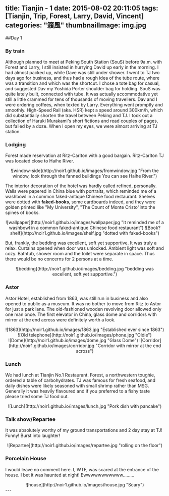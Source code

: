 title: Tianjin - 1
date: 2015-08-02 20:11:05
tags: [Tianjin, Trip, Forest, Larry, David, Vincent]
categories: "籟風"
thumbnailImage: img.jpg
---

##Day 1
### By train

 Although planned to meet at Peking South Station (SouS) before 9a.m. with Forest and Larry, I still insisted in hurrying David up early in the morning. I had almost packed up, while Dave was still under shower. I went to TJ two days ago for business, and thus had a rough idea of the tube route, where was a transition and which was the shortcut. I chose a tote bag for casual, and suggested Dav my Yoshida Porter shoulder bag for holding.
 SouS was quite lately built, connected with tube. It was actually accommodative yet still a little crammed for tens of thousands of moving travellers. Dav and I were ordering coffees, when texted by Larry. Everything went promptly and smoothly.
 High-Speed Rail (aka. HSR) kept a speed around 300km/h, which did substantially shorten the travel between Peking and TJ. I took out a collection of Haruki Murakami's short fictions and read couples of pages, but failed by a doze. When I open my eyes, we were almost arriving at TJ station.
 
### Lodging

 Forest made reservation at Ritz-Carlton with a good bargain. Ritz-Carlton TJ was located close to Haihe River. 
 
 <center> ![window-side](http://noir1.github.io/images/fromwindow.jpg "From the window, look through the fanned buildings You can see Haihe River.")</center>
 
 The interior decoration of the hotel was hardly called refined, personally. Walls were papered in China blue with portraits, which reminded me of a washbowl in a common faked-antique Chinese food restaurant. Shelves were dotted with **faked-books**, some cardboards indeed, and they were golden printed like "My University", "The Count of Monte Cristo"into the spines of books.
 
 <center> ![wallpaper](http://noir1.github.io/images/wallpaper.jpg "It reminded me of a washbowl in a common faked-antique Chinese food restaurant") ![Book?shelf](http://noir1.github.io/images/shelf.jpg "dotted with faked-books")</center>
 
 But, frankly, the bedding was excellent, soft yet supportive. It was truly a relax. Curtains opened when door was unlocked. Ambient light was soft and cozy. Bathtub, shower room and the toilet were separate in space. Thus there would be no concerns for 2 persons at a time.
 
 <center> ![bedding](http://noir1.github.io/images/bedding.jpg "bedding was excellent, soft yet supportive.")</center>
 
### Astor

 Astor Hotel, established from 1863, was still run in business and also opened to public as a museum. It was no bother to move from Ritz to Astor for just a park lane. The old-fashioned wooden revolving door allowed only one man once. The first elevator in China, glass dome and corridors with mirror at the end across were definitely worth a look.

<center> ![1863](http://noir1.github.io/images/1863.jpg "Established ever since 1863") ![Old telephone](http://noir1.github.io/images/phone.jpg "Oldie")</center>
<center> ![Dome](http://noir1.github.io/images/dome.jpg "Glass Dome") ![Corridor](http://noir1.github.io/images/corridor.jpg "Corridor with mirror at the end across")</center>
 
### Lunch

 We had lunch at Tianjin No.1 Restaurant. Forest, a northwestern toughie, ordered a table of carbohydrates. TJ was famous for fresh seafood, and daily dishes were likely seasoned with small shrimp rather than MSG. Generally it was heavily flavoured and if you preferred to a fishy taste please tried some TJ food out.
 
<center> ![Lunch](http://noir1.github.io/images/lunch.jpg "Pork dish with pancake")</center>
 
### Talk show/Repartee 

 It was absolutely worthy of my ground transportations and 2 day stay at TJ! Funny! Burst into laughter! 

<center> ![Repartee](http://noir1.github.io/images/repartee.jpg "rolling on the floor")</center>
 
### Porcelain House

 I would leave no comment here. I, WTF, was scared at the entrance of the house. I bet it was haunted at night! Ewwwwwwwwwww.........
 
<center> ![house](http://noir1.github.io/images/house.jpg "Scary")</center>
---